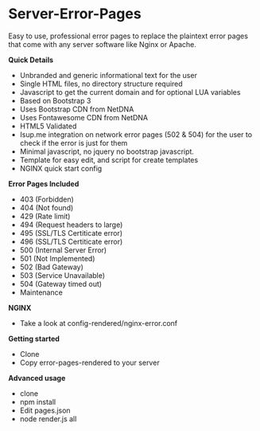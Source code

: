 Server-Error-Pages
==================

Easy to use, professional error pages to replace the plaintext error pages that come with any server software like Nginx or Apache.

**Quick Details**
* Unbranded and generic informational text for the user
* Single HTML files, no directory structure required
* Javascript to get the current domain and for optional LUA variables
* Based on Bootstrap 3
* Uses Bootstrap CDN from NetDNA
* Uses Fontawesome CDN from NetDNA
* HTML5 Validated
* Isup.me integration on network error pages (502 & 504) for the user to check if the error is just for them
* Minimal javascript, no jquery no bootstrap javascript.
* Template for easy edit, and script for create templates
* NGINX quick start config

**Error Pages Included**
* 403 (Forbidden)
* 404 (Not found)
* 429 (Rate limit)
* 494 (Request headers to large)
* 495 (SSL/TLS Certiticate error)
* 496 (SSL/TLS Certiticate error)
* 500 (Internal Server Error)
* 501 (Not Implemented)
* 502 (Bad Gateway)
* 503 (Service Unavailable)
* 504 (Gateway timed out)
* Maintenance

**NGINX**
* Take a look at config-rendered/nginx-error.conf

**Getting started**
* Clone
* Copy error-pages-rendered to your server

**Advanced usage**
* clone
* npm install
* Edit pages.json
* node render.js all

